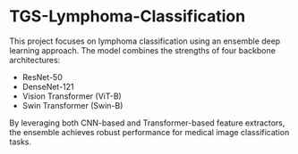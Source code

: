 # TGS-Lymphoma-Classification
This project focuses on lymphoma classification using an ensemble deep learning approach. The model combines the strengths of four backbone architectures:
- ResNet-50
- DenseNet-121
- Vision Transformer (ViT-B)
- Swin Transformer (Swin-B)

By leveraging both CNN-based and Transformer-based feature extractors, the ensemble achieves robust performance for medical image classification tasks.
